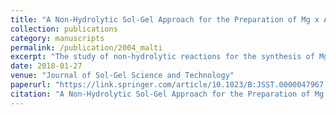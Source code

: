 ```yaml
---
title: "A Non-Hydrolytic Sol-Gel Approach for the Preparation of Mg x Al2(1−x)Ti(1+x)O5 Powders"
collection: publications
category: manuscripts
permalink: /publication/2004_malti
excerpt: "The study of non-hydrolytic reactions for the synthesis of Mg x Al2(1−x)Ti(1+x)O5 solid solution with x = 0.6 is reported. The reagents chosen were Al(OsBu)3, Ti(OiPr)4, TiCl4 and Mg(NO3)2·6H2O in toluene. The reactions were followed using 13C Nuclear Magnetic Resonance (NMR) spectroscopy. Sol-gel synthesized powders were calcined in air at 300, 500, 1000, and 1200°C for 1 h. The powders were analysed by X-Ray Diffraction (XRD) demonstrating the formation of a Mg0.6Al0.8Ti1.6O5 phase in samples treated at the higher calcination temperature."
date: 2018-01-27
venue: "Journal of Sol-Gel Science and Technology"
paperurl: "https://link.springer.com/article/10.1023/B:JSST.0000047967.82122.6f"
citation: "A Non-Hydrolytic Sol-Gel Approach for the Preparation of Mg x Al2 (1− x) Ti (1+ x) O5 Powders ML Di Vona, R Polini, P Sebastianelli, S Licoccia - Journal of sol-gel science and technology, 2004"
---
```

